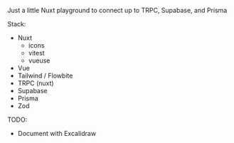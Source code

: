 Just a little Nuxt playground to connect up to TRPC, Supabase, and Prisma

Stack:

- Nuxt
  - icons
  - vitest
  - vueuse
- Vue
- Tailwind / Flowbite
- TRPC (nuxt)
- Supabase
- Prisma
- Zod

TODO:

- Document with Excalidraw
